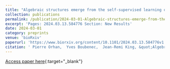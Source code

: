 ```yaml
---
title: "Algebraic structures emerge from the self-supervised learning of natural sounds"
collection: publications
permalink: /publication/2024-03-01-Algebraic-structures-emerge-from-the-self-supervised-learning-of-natural-sounds
excerpt: 'Pages: 2024.03.13.584776 Section: New Results'
date: 2024-03-01
category: preprints
venue: 'bioRxiv'
paperurl: 'https://www.biorxiv.org/content/10.1101/2024.03.13.584776v1'
citation: ' Pierre Orhan,  Yves Boubenec,  Jean-Remi King, &quot;Algebraic structures emerge from the self-supervised learning of natural sounds.&quot; bioRxiv, 2024.'
---
```



[Access paper here](https://www.biorxiv.org/content/10.1101/2024.03.13.584776v1){:target="_blank"}
